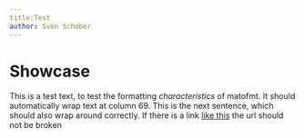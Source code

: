```yaml
---
title:Test
author: Sven Schober
---
```


# Showcase

This is a test text, to test the formatting *characteristics* of matofmt. It should automatically wrap text at column 69. 
This is the next sentence, which should also wrap around correctly.
If there is a link [like this](https://github.com/sschober/mato) the url should not be broken 